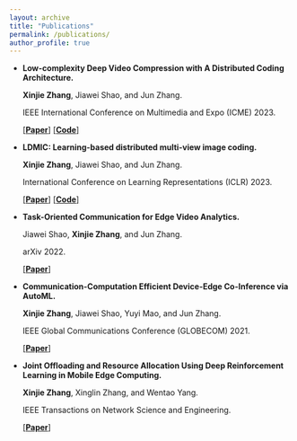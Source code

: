 ```yaml
---
layout: archive
title: "Publications"
permalink: /publications/
author_profile: true
---
```

- **Low-complexity Deep Video Compression with A Distributed Coding Architecture.** 

  **Xinjie Zhang**, Jiawei Shao, and Jun Zhang.

  IEEE International Conference on Multimedia and Expo (ICME) 2023. 

  [[**Paper**]](https://arxiv.org/abs/2303.11599) [[**Code**]](https://github.com/Xinjie-Q/Distributed-DVC)

- **LDMIC: Learning-based distributed multi-view image coding.**

  **Xinjie Zhang**, Jiawei Shao, and Jun Zhang. 

  International Conference on Learning Representations (ICLR) 2023.

  [[**Paper**]](https://openreview.net/forum?id=ILQVw4cA5F9) [[**Code**]](https://github.com/Xinjie-Q/LDMIC)

- **Task-Oriented Communication for Edge Video Analytics.** 

  Jiawei Shao, **Xinjie Zhang**, and Jun Zhang. 

  arXiv 2022.

  [[**Paper**]](https://arxiv.org/abs/2211.14049)

- **Communication-Computation Efficient Device-Edge Co-Inference via AutoML.** 

  **Xinjie Zhang**, Jiawei Shao, Yuyi Mao, and Jun Zhang. 

  IEEE Global Communications Conference (GLOBECOM) 2021. 

  [[**Paper**]](https://arxiv.org/abs/2108.13009) 

- **Joint Offloading and Resource Allocation Using Deep Reinforcement Learning in Mobile Edge Computing.** 

  **Xinjie Zhang**, Xinglin Zhang, and Wentao Yang. 

  IEEE Transactions on Network Science and Engineering. 

  [[**Paper**]](https://ieeexplore.ieee.org/abstract/document/9802709) 
